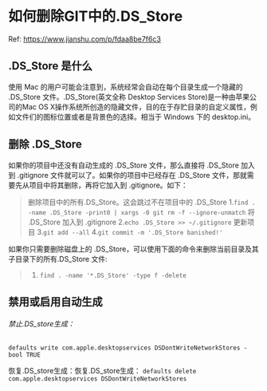 # 如何删除GIT中的.DS_Store

Ref: https://www.jianshu.com/p/fdaa8be7f6c3

## .DS_Store 是什么

使用 Mac 的用户可能会注意到，系统经常会自动在每个目录生成一个隐藏的 .DS_Store 文件。.DS_Store(英文全称 Desktop Services Store)是一种由苹果公司的Mac OS X操作系统所创造的隐藏文件，目的在于存贮目录的自定义属性，例如文件们的图标位置或者是背景色的选择。相当于 Windows 下的 desktop.ini。

## 删除 .DS_Store

如果你的项目中还没有自动生成的 .DS_Store 文件，那么直接将 .DS_Store 加入到 .gitignore 文件就可以了。如果你的项目中已经存在 .DS_Store 文件，那就需要先从项目中将其删除，再将它加入到 .gitignore。如下：

> 删除项目中的所有.DS_Store。这会跳过不在项目中的 .DS_Store
> 1.`find . -name .DS_Store -print0 | xargs -0 git rm -f --ignore-unmatch`
> 将 .DS_Store 加入到 .gitignore
> 2.`echo .DS_Store >> ~/.gitignore`
> 更新项目
> 3.`git add --all`
> 4.`git commit -m '.DS_Store banished!'`

如果你只需要删除磁盘上的 .DS_Store，可以使用下面的命令来删除当前目录及其子目录下的所有.DS_Store 文件:

> 1. `find . -name '*.DS_Store' -type f -delete`

## 禁用或启用自动生成

###### 禁止.DS_store生成：

```
defaults write com.apple.desktopservices DSDontWriteNetworkStores -bool TRUE
```

恢复.DS_store生成：恢复.DS_store生成：
`defaults delete com.apple.desktopservices DSDontWriteNetworkStores`
